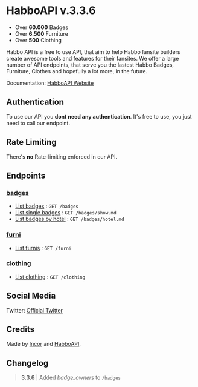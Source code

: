 # HabboAPI v.3.3.6

* Over **60.000** Badges
* Over **6.500** Furniture
* Over **500** Clothing

Habbo API is a free to use API, that aim to help Habbo fansite builders create awesome tools and features for their fansites. We offer a large number of API endpoints, that serve you the lastest Habbo Badges, Furniture, Clothes and hopefully a lot more, in the future.

Documentation: [HabboAPI Website](https://habboapi.net/)

## Authentication
To use our API you **dont need any authentication**. It's free to use, you just need to call our endpoint.

## Rate Limiting
There's **no** Rate-limiting enforced in our API.

## Endpoints
### [badges](badges/README.md)
- [List badges](badges/get.md) : `GET /badges`
- [List single badges](badges/show.md) : `GET /badges/show.md`
- [List badges by hotel](badges/hotel.md) : `GET /badges/hotel.md`

### [furni](furni/README.md)
- [List furnis](furni/get.md) : `GET /furni`

### [clothing](clothing/README.md)
- [List clothing](clothing/get.md) : `GET /clothing`

## Social Media
Twitter: [Official Twitter](https://twitter.com/habboapi)

## Credits
Made by [Incor](https://github.com/inctor) and [HabboAPI](https://github.com/habboapi).

## Changelog
> **3.3.6** | Added _badge_owners_ to `/badges`
